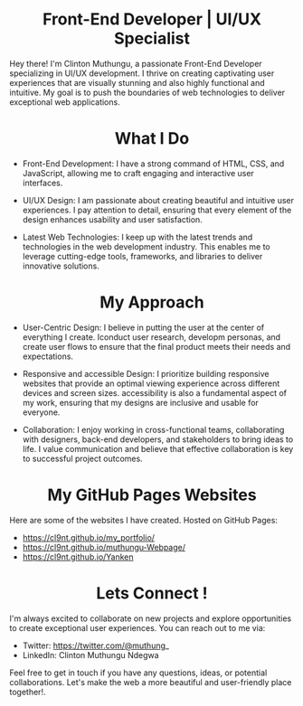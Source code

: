 <h1 align="center"> Front-End Developer | UI/UX Specialist </h1>

Hey there! I'm Clinton Muthungu, a passionate Front-End Developer specializing in UI/UX development. I thrive on creating captivating user experiences that are visually stunning and also highly functional and intuitive. My goal is to push the boundaries of web technologies to deliver exceptional web applications.


<h1 align="center"> What I Do </h1>

* Front-End Development: I have a strong command of HTML, CSS, and JavaScript, allowing me to craft engaging and interactive user interfaces.

* UI/UX Design: I am passionate about creating beautiful and intuitive user experiences. I pay attention to detail, ensuring that every element of the design enhances usability and user satisfaction.

* Latest Web Technologies: I keep up with the latest trends and technologies in the web development industry. This enables me to leverage cutting-edge tools, frameworks, and libraries to deliver innovative solutions.


<h1 align="center"> My Approach </h1>

* User-Centric Design: I believe in putting the user at the center of everything I create. Iconduct user research, developm personas, and create user flows to ensure that the final product meets their needs and expectations.

* Responsive and accessible Design: I prioritize building responsive websites that provide an optimal viewing experience across different devices and screen sizes. accessibility is also a fundamental aspect of my work, ensuring that my designs are inclusive and usable for everyone.

* Collaboration: I enjoy working in cross-functional teams, collaborating with designers, back-end developers, and stakeholders to bring ideas to life. I value communication and believe that effective collaboration is key to successful project outcomes.

<h1 align="center"> My GitHub Pages Websites </h1>

Here are some of the websites I have created. Hosted on GitHub Pages:

* https://cl9nt.github.io/my_portfolio/
* https://cl9nt.github.io/muthungu-Webpage/
* https://cl9nt.github.io/Yanken


<h1 align="center"> Lets Connect ! </h1>

I'm always excited to collaborate on new projects and explore opportunities to create exceptional user experiences. You can reach out to me via:

* Twitter: https://twitter.com/@muthung_
* LinkedIn: Clinton Muthungu Ndegwa


Feel free to get in touch if you have any questions, ideas, or potential collaborations. Let's make the web a more beautiful and user-friendly place together!.
